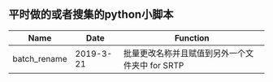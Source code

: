 ## 平时做的或者搜集的python小脚本
|Name|Date|Function|
|---|---|---|
|batch_rename|2019-3-21|批量更改名称并且赋值到另外一个文件夹中 for SRTP|
